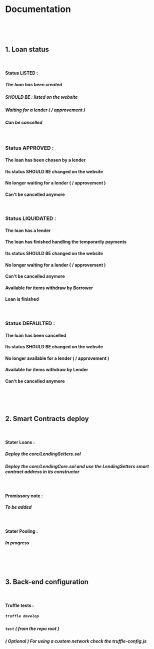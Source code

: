 # Documentation

<br />
<br />
<br />

## 1. Loan status

<br />

#### Status LISTED :

##### The loan has been created
##### SHOULD BE : listed on the website
##### Waiting for a lender ( / approvement )
##### Can be cancelled

<br />

### Status APPROVED :

#### The loan has been chosen by a lender
#### Its status SHOULD BE changed on the website
#### No longer waiting for a lender ( / approvement )
#### Can't be cancelled anymore

<br />

### Status LIQUIDATED :

#### The loan has a lender
#### The loan has finished handling the temporarily payments
#### Its status SHOULD BE changed on the website
#### No longer waiting for a lender ( / approvement )
#### Can't be cancelled anymore
#### Available for items withdraw by Borrower
#### Loan is finished

<br />

### Status DEFAULTED :

#### The loan has been cancelled
#### Its status SHOULD BE changed on the website
#### No longer available for a lender ( / approvement )
#### Available for items withdraw by Lender
#### Can't be cancelled anymore

<br />
<br />
<br />

## 2. Smart Contracts deploy

<br />

#### Stater Loans :

##### Deploy the core/LendingSetters.sol

##### Deploy the core/LendingCore.sol and use the LendingSetters smart contract address in its constructor

<br />

#### Promissory note :

##### To be added

<br />

#### Stater Pooling :

##### In progress

<br />
<br />
<br />

## 3. Back-end configuration

<br />

#### Truffle tests :

##### `truffle develop`
##### `test` ( from the repo root )
##### ( Optional ) For using a custom network check the truffle-config.js